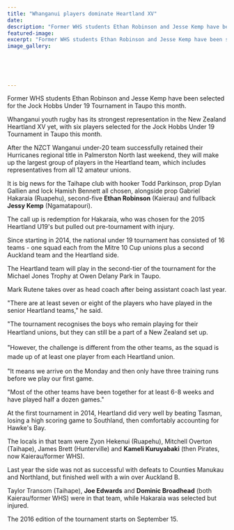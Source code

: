 ```yaml
---
title: "Whanganui players dominate Heartland XV"
date: 
description: "Former WHS students Ethan Robinson and Jesse Kemp have been selected for the Jock Hobbs Under 19 Tournament in Taupo this month, Wanganui Chronicle 1/9/16..."
featured-image: 
excerpt: "Former WHS students Ethan Robinson and Jesse Kemp have been selected for the Jock Hobbs Under 19 Tournament in Taupo this month."
image_gallery:
	
	
	
	
	
---
```


<p>Former WHS students Ethan Robinson and Jesse Kemp have been selected for the Jock Hobbs Under 19 Tournament in Taupo this month.</p>
<p>Whanganui youth rugby has its strongest representation in the New Zealand Heartland XV yet, with six players selected for the Jock Hobbs Under 19 Tournament in Taupo this month.</p>
<p>After the NZCT Wanganui under-20 team successfully retained their Hurricanes regional title in Palmerston North last weekend, they will make up the largest group of players in the Heartland team, which includes representatives from all 12 amateur unions.</p>
<p>It is big news for the Taihape club with hooker Todd Parkinson, prop Dylan Gallien and lock Hamish Bennett all chosen, alongside prop Gabriel Hakaraia (Ruapehu), second-five <strong>Ethan Robinson</strong> (Kaierau) and fullback <strong>Jessy Kemp</strong> (Ngamatapouri).</p>
<p>The call up is redemption for Hakaraia, who was chosen for the 2015 Heartland U19's but pulled out pre-tournament with injury.</p>
<p>Since starting in 2014, the national under 19 tournament has consisted of 16 teams - one squad each from the Mitre 10 Cup unions plus a second Auckland team and the Heartland side.</p>
<p>The Heartland team will play in the second-tier of the tournament for the Michael Jones Trophy at Owen Delany Park in Taupo.</p>
<p>Mark Rutene takes over as head coach after being assistant coach last year.</p>
<p>"There are at least seven or eight of the players who have played in the senior Heartland teams," he said.</p>
<p>"The tournament recognises the boys who remain playing for their Heartland unions, but they can still be a part of a New Zealand set up.<span style="line-height: 1.5;">&nbsp;</span></p>
<p><span style="line-height: 1.5;">"However, the challenge is different from the other teams, as the squad is made up of at least one player from each Heartland union.</span></p>
<p>"It means we arrive on the Monday and then only have three training runs before we play our first game.</p>
<p>"Most of the other teams have been together for at least 6-8 weeks and have played half a dozen games."</p>
<p>At the first tournament in 2014, Heartland did very well by beating Tasman, losing a high scoring game to Southland, then comfortably accounting for Hawke's Bay.</p>
<p>The locals in that team were Zyon Hekenui (Ruapehu), Mitchell Overton (Taihape), James Brett (Hunterville) and <strong>Kameli Kuruyabaki</strong> (then Pirates, now Kaierau/former WHS).</p>
<p>Last year the side was not as successful with defeats to Counties Manukau and Northland, but finished well with a win over Auckland B.</p>
<p>Taylor Transom (Taihape), <strong>Joe Edwards</strong> and <strong>Dominic Broadhead</strong> (both Kaierau/former WHS) were in that team, while Hakaraia was selected but injured.</p>
<p>The 2016 edition of the tournament starts on September 15.</p>

